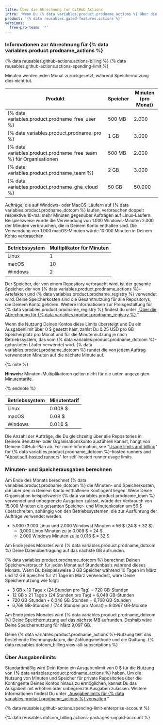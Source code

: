 ```yaml
---
title: Über die Abrechnung für GitHub Actions
intro: 'Wenn Du {% data variables.product.prodname_actions %} über die in Deinem Konto definierten Kontingente für Speicher oder Minuten verwenden möchtest, wird Dir die zusätzliche Nutzung in Rechnung gestellt.'
product: '{% data reusables.gated-features.actions %}'
versions:
  free-pro-team: '*'
---
```


### Informationen zur Abrechnung für {% data variables.product.prodname_actions %}

{% data reusables.github-actions.actions-billing %} {% data reusables.github-actions.actions-spending-limit %}

Minuten werden jeden Monat zurückgesetzt, während Speichernutzung dies nicht tut.

| Produkt                                                              | Speicher | Minuten (pro Monat) |
| -------------------------------------------------------------------- | -------- | ------------------- |
| {% data variables.product.prodname_free_user %}                    | 500 MB   | 2.000               |
| {% data variables.product.prodname_pro %}                            | 1 GB     | 3.000               |
| {% data variables.product.prodname_free_team %} für Organisationen | 500 MB   | 2.000               |
| {% data variables.product.prodname_team %}                           | 2 GB     | 3.000               |
| {% data variables.product.prodname_ghe_cloud %}                    | 50 GB    | 50.000              |

Aufträge, die auf Windows- oder MacOS-Läufern auf {% data variables.product.prodname_dotcom %} laufen, verbrauchen doppelt respektive 10-mal mehr Minuten gegenüber Aufträgen auf Linux-Läufern. Beispielsweise würde die Verwendung von 1.000 Windows-Minuten 2.000 der Minuten verbrauchen, die in Deinem Konto enthalten sind. Die Verwendung von 1.000 macOS-Minuten würde 10.000 Minuten in Deinem Konto verbrauchen.

| Betriebssystem | Multiplikator für Minuten |
| -------------- | ------------------------- |
| Linux          | 1                         |
| macOS          | 10                        |
| Windows        | 2                         |

Der Speicher, der von einem Repository verbraucht wird, ist der gesamte Speicher, der von {% data variables.product.prodname_actions %}-Artefakten und {% data variables.product.prodname_registry %} verwendet wird. Deine Speicherkosten sind die Gesamtnutzung für alle Repositorys, die Deinem Konto gehören. Weitere Informationen zur Preisgestaltung für {% data variables.product.prodname_registry %} findest du unter „[Über die Abrechnung für {% data variables.product.prodname_registry %}](/github/setting-up-and-managing-billing-and-payments-on-github/about-billing-for-github-packages)."

 Wenn die Nutzung Deines Kontos diese Limits übersteigt und Du ein Ausgabenlimit über 0 $ gesetzt hast, zahlst Du 0.25 USD pro GB Speicherplatz pro Monat und für die Minutennutzung je nach Betriebssystem, das vom {% data variables.product.prodname_dotcom %}-gehosteten Läufer verwendet wird. {% data variables.product.prodname_dotcom %} rundet die von jedem Auftrag verwendeten Minuten auf die nächste Minute auf.

{% note %}

**Hinweis:** Minuten-Multiplikatoren gelten nicht für die unten angezeigten Minutentarife.

{% endnote %}

| Betriebssystem | Minutentarif |
| -------------- | ------------ |
| Linux          | 0.008 $      |
| macOS          | 0.08 $       |
| Windows        | 0.016 $      |

Die Anzahl der Aufträge, die Du gleichzeitig über alle Repositories in Deinem Benutzer- oder Organisationskonto ausführen kannst, hängt von Deinem GitHub-Plan ab. For more information, see "[Usage limits and billing](/actions/reference/usage-limits-billing-and-administration)" for {% data variables.product.prodname_dotcom %}-hosted runners and "[About self-hosted runners](/actions/hosting-your-own-runners/about-self-hosted-runners/#usage-limits)" for self-hosted runner usage limits.

### Minuten- und Speicherausgaben berechnen

Am Ende des Monats berechnet {% data variables.product.prodname_dotcom %} die Minuten- und Speicherkosten, die über den in Deinem Konto enthaltenen Kontingent liegen. Wenn Deine Organisation beispielsweise {% data variables.product.prodname_team %} verwendet und unbegrenzte Ausgaben zulässt, würde der Verbrauch von 15.000 Minuten die gesamten Speicher- und Minutenkosten um 56 $ überschreiten, abhängig von den Betriebssystemen, die zur Ausführung der Aufträge verwendet werden.

- 5.000 (3.000 Linux und 2.000 Windows) Minuten = 56 $ (24 $ + 32 $).
  - 3,000 Linux Minuten zu je 0.008 $ = 24 $.
  - 2.000 Windows Minuten zu je 0.016 $ = 32 $.

Am Ende jedes Monates wird {% data variables.product.prodname_dotcom %} Deine Datenübertragung auf das nächste GB aufrunden.

{% data variables.product.prodname_dotcom %} berechnet Deinen Speicherverbrauch für jeden Monat auf Stundenbasis während dieses Monats. Wenn Du beispielsweise 3 GB Speicher während 10 Tagen im März und 12 GB Speicher für 21 Tage im März verwendest, wäre Deine Speichernutzung wie folgt:

- 3 GB x 10 Tage x (24 Stunden pro Tag) = 720 GB-Stunden
- 12 GB x 21 Tage x (24 Stunden pro Tag) = 6,048 GB-Stunden
- 720 GB-Stunden + 6,048 GB-Stunden = 6,768 GB-Stunden
- 6,768 GB-Stunden / (744 Stunden pro Monat) = 9.0967 GB-Monate

Am Ende jedes Monates wird {% data variables.product.prodname_dotcom %} Deine Speichernutzung auf das nächste MB aufrunden. Deshalb wäre Deine Speichernutzung für März 9,097 GB.

Deine {% data variables.product.prodname_actions %}-Nutzung teilt das bestehende Rechnungsdatum, die Zahlungsmethode und die Quittung. {% data reusables.dotcom_billing.view-all-subscriptions %}

### Über Ausgabenlimits

Standardmäßig wird Dein Konto ein Ausgabenlimit von 0 $ für die Nutzung von {% data variables.product.prodname_actions %} haben. Um die Nutzung von Minuten und Speicher für private Repositories über die Kontingente Deines Kontos hinaus zu ermöglichen, kannst Du das Ausgabenlimit erhöhen oder unbegrenzte Ausgaben zulassen. Weitere Informationen findest Du unter „[Ausgabenlimits für {% data variables.product.prodname_actions %} verwalten](/github/setting-up-and-managing-billing-and-payments-on-github/managing-your-spending-limit-for-github-actions)."

{% data reusables.github-actions.spending-limit-enterprise-account %}

{% data reusables.dotcom_billing.actions-packages-unpaid-account %}
